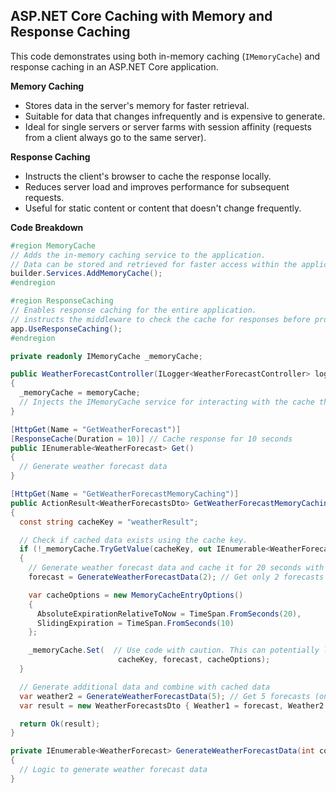 ## ASP.NET Core Caching with Memory and Response Caching

This code demonstrates using both in-memory caching (`IMemoryCache`) and response caching in an ASP.NET Core application.

**Memory Caching**

* Stores data in the server's memory for faster retrieval.
* Suitable for data that changes infrequently and is expensive to generate.
* Ideal for single servers or server farms with session affinity (requests from a client always go to the same server).

**Response Caching**

* Instructs the client's browser to cache the response locally.
* Reduces server load and improves performance for subsequent requests.
* Useful for static content or content that doesn't change frequently.

**Code Breakdown**

```csharp
#region MemoryCache
// Adds the in-memory caching service to the application.
// Data can be stored and retrieved for faster access within the application.
builder.Services.AddMemoryCache();
#endregion

#region ResponseCaching
// Enables response caching for the entire application.
// instructs the middleware to check the cache for responses before processing the request.
app.UseResponseCaching();
#endregion

private readonly IMemoryCache _memoryCache;

public WeatherForecastController(ILogger<WeatherForecastController> logger, IMemoryCache memoryCache)
{
  _memoryCache = memoryCache;
  // Injects the IMemoryCache service for interacting with the cache through the constructor.
}

[HttpGet(Name = "GetWeatherForecast")]
[ResponseCache(Duration = 10)] // Cache response for 10 seconds
public IEnumerable<WeatherForecast> Get()
{
  // Generate weather forecast data
}

[HttpGet(Name = "GetWeatherForecastMemoryCaching")]
public ActionResult<WeatherForecastsDto> GetWeatherForecastMemoryCaching()
{
  const string cacheKey = "weatherResult";

  // Check if cached data exists using the cache key.
  if (!_memoryCache.TryGetValue(cacheKey, out IEnumerable<WeatherForecast> forecast))
  {
    // Generate weather forecast data and cache it for 20 seconds with a 10-second sliding expiration
    forecast = GenerateWeatherForecastData(2); // Get only 2 forecasts

    var cacheOptions = new MemoryCacheEntryOptions()
    {
      AbsoluteExpirationRelativeToNow = TimeSpan.FromSeconds(20),
      SlidingExpiration = TimeSpan.FromSeconds(10)
    };

    _memoryCache.Set(  // Use code with caution. This can potentially lead to memory exhaustion if not properly managed.
                        cacheKey, forecast, cacheOptions);
  }

  // Generate additional data and combine with cached data
  var weather2 = GenerateWeatherForecastData(5); // Get 5 forecasts (only 2 used)
  var result = new WeatherForecastsDto { Weather1 = forecast, Weather2 = weather2.Take(2) };

  return Ok(result);
}

private IEnumerable<WeatherForecast> GenerateWeatherForecastData(int count)
{
  // Logic to generate weather forecast data
}
